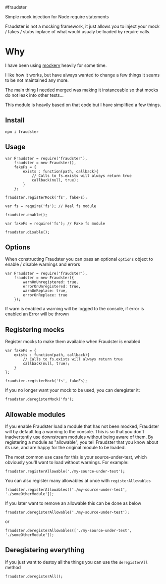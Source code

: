 #fraudster

Simple mock injection for Node require statements

Fraudster is not a mocking framework, it just allows you to inject your mock / fakes / stubs inplace of what would usualy be loaded by require calls.

# Why

I have been using [mockery](https://github.com/mfncooper/mockery) heavily for some time.

I like how it works, but have always wanted to change a few things it seams to be not maintained any more.

The main thing I needed merged was making it instanceable so that mocks do not leak into other tests...

This module is heavily based on that code but I have simplified a few things.


## Install

    npm i fraudster


## Usage

    var Fraudster = require('fraudster'),
        fraudster = new Fraudster(),
        fakeFs = {
            exists : function(path, callback){
                // Calls to fs.exists will always return true
                callback(null, true);
            }
        };

    fraudster.registerMock('fs', fakeFs);

    var fs = require('fs'); // Real fs module

    fraudster.enable();

    var fakeFs = require('fs'); // Fake fs module

    fraudster.disable();

## Options

When constructing Fraudster you can pass an optional `options` object to enable / disable warnings and errors

    var Fraudster = require('fraudster'),
        fraudster = new Fraudster({
            warnOnUnregistered: true,
            errorOnUnregistered: true,
            warnOnReplace: true,
            errorOnReplace: true
        });

If warn is enabled a warning will be logged to the console, if error is enabled an Error will be thrown

## Registering mocks

Register mocks to make them available when Fraudster is enabled

    var fakeFs = {
        exists : function(path, callback){
            // Calls to fs.exists will always return true
            callback(null, true);
        }
    };

    fraudster.registerMock('fs', fakeFs);


If you no longer want your mock to be used, you can deregister it:

    fraudster.deregisterMock('fs');


## Allowable modules

If you enable Fraudster load a module that has not been mocked,  Fraudster will by default log a warning to the console.
This is so that you don't inadvertently use downstream modules without being aware of them.
By registering a module as "allowable", you tell Fraudster that you know about its use, and are happy for the original module to be loaded.

The most common use case for this is your source-under-test, which obviously you'll want to load without warnings. For example:

    fraudster.registerAllowable('./my-source-under-test');

You can also register many allowables at once with `registerAllowables`

    fraudster.registerAllowables(['./my-source-under-test', './someOtherModule']);

If you later want to remove an allowable this can be done as below

    fraudster.deregisterAllowable('./my-source-under-test');

or

    fraudster.deregisterAllowables(['./my-source-under-test', './someOtherModule']);


## Deregistering everything

If you just want to destoy all the things you can use the `deregisterAll` method

    fraudster.deregisterAll();


